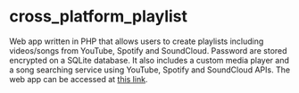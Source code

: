 # cross_platform_playlist
Web app written in PHP that allows users to create playlists including videos/songs from YouTube, Spotify and SoundCloud. Password are stored encrypted on a SQLite database. It also includes a custom media player and a song searching service using YouTube, Spotify and SoundCloud APIs. The web app can be accessed at [this link](https://allaroundplaylist.altervista.org/). 
